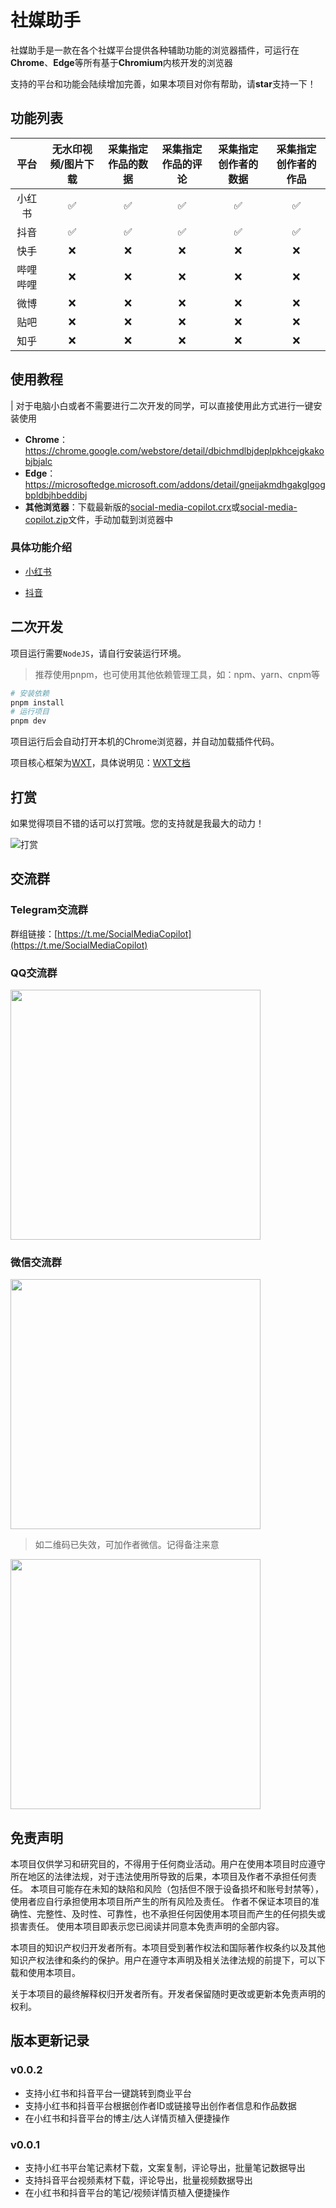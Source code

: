 
# 社媒助手

社媒助手是一款在各个社媒平台提供各种辅助功能的浏览器插件，可运行在**Chrome**、**Edge**等所有基于**Chromium**内核开发的浏览器

支持的平台和功能会陆续增加完善，如果本项目对你有帮助，请**star**支持一下！

## 功能列表

| 平台   | 无水印视频/图片下载 | 采集指定作品的数据 | 采集指定作品的评论 | 采集指定创作者的数据 | 采集指定创作者的作品 |
| :----: | :-----------------: | :---------------------: | :----------------: | :--------------------: | :----: |
| 小红书 |          ✅          |            ✅            |         ✅          |           ✅           | ✅ |
| 抖音   |          ✅          |            ✅            |         ✅          |           ✅           | ✅ |
| 快手   |          ❌          |            ❌            |         ❌          |           ❌            | ❌ |
| 哔哩哔哩 |         ❌          |            ❌            |         ❌          |           ❌            | ❌ |
| 微博   |          ❌          |            ❌            |         ❌          |           ❌            | ❌ |
| 贴吧   |          ❌          |            ❌            |         ❌          |           ❌            | ❌ |
| 知乎   |          ❌          |            ❌            |         ❌          |           ❌            | ❌ |

## 使用教程

|  对于电脑小白或者不需要进行二次开发的同学，可以直接使用此方式进行一键安装使用

- **Chrome**：<https://chrome.google.com/webstore/detail/dbichmdlbjdeplpkhcejgkakobjbjalc>
- **Edge**：<https://microsoftedge.microsoft.com/addons/detail/gneijakmdhgakglgogbpldbjhbeddibj>
- **其他浏览器**：下载最新版的[social-media-copilot.crx](https://github.com/iszhouhua/social-media-copilot/releases/latest/download/social-media-copilot.crx)或[social-media-copilot.zip](https://github.com/iszhouhua/social-media-copilot/releases/latest/download/social-media-copilot.zip)文件，手动加载到浏览器中

### 具体功能介绍

- [小红书](docs/小红书.md)

- [抖音](docs/抖音.md)

## 二次开发

项目运行需要`NodeJS`，请自行安装运行环境。

> 推荐使用pnpm，也可使用其他依赖管理工具，如：npm、yarn、cnpm等

```bash
# 安装依赖
pnpm install
# 运行项目
pnpm dev
```

项目运行后会自动打开本机的Chrome浏览器，并自动加载插件代码。

项目核心框架为[WXT](https://github.com/wxt-dev/wxt)，具体说明见：[WXT文档](https://wxt.dev)

## 打赏

如果觉得项目不错的话可以打赏哦。您的支持就是我最大的动力！

![打赏](src/assets/images/appreciation-code.png)

## 交流群

### Telegram交流群

群组链接：[https://t.me/SocialMediaCopilot](https://t.me/SocialMediaCopilot)

### QQ交流群

<img width="400px" src="docs/images/QQ群二维码.png" />

### 微信交流群

<img width="400px" src="docs/images/微信群二维码.png" />

> 如二维码已失效，可加作者微信。记得备注来意

<img width="400px" src="src/assets/images//wechat-qr-code.png" />

## 免责声明

本项目仅供学习和研究目的，不得用于任何商业活动。用户在使用本项目时应遵守所在地区的法律法规，对于违法使用所导致的后果，本项目及作者不承担任何责任。 本项目可能存在未知的缺陷和风险（包括但不限于设备损坏和账号封禁等），使用者应自行承担使用本项目所产生的所有风险及责任。 作者不保证本项目的准确性、完整性、及时性、可靠性，也不承担任何因使用本项目而产生的任何损失或损害责任。 使用本项目即表示您已阅读并同意本免责声明的全部内容。

本项目的知识产权归开发者所有。本项目受到著作权法和国际著作权条约以及其他知识产权法律和条约的保护。用户在遵守本声明及相关法律法规的前提下，可以下载和使用本项目。

关于本项目的最终解释权归开发者所有。开发者保留随时更改或更新本免责声明的权利。

## 版本更新记录

### v0.0.2

 - 支持小红书和抖音平台一键跳转到商业平台
 - 支持小红书和抖音平台根据创作者ID或链接导出创作者信息和作品数据
 - 在小红书和抖音平台的博主/达人详情页植入便捷操作

### v0.0.1

 - 支持小红书平台笔记素材下载，文案复制，评论导出，批量笔记数据导出
 - 支持抖音平台视频素材下载，评论导出，批量视频数据导出
 - 在小红书和抖音平台的笔记/视频详情页植入便捷操作